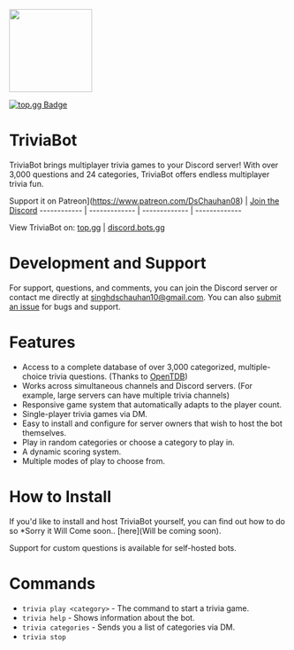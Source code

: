 <img src=http://lakeys.net/triviabot/profile_t.png width=150 height=150>

[![top.gg Badge](https://top.gg/api/widget/servers/337654994461261825.svg?noavatar=true)](https://top.gg/bot/337654994461261825)

# TriviaBot
TriviaBot brings multiplayer trivia games to your Discord server! With over 3,000 questions and 24 categories, TriviaBot offers endless multiplayer trivia fun.

Support it on Patreon](https://www.patreon.com/DsChauhan08) | [Join the Discord](https://discord.gg/AMEbC75Nuf)
------------ | ------------- | ------------- | -------------

View TriviaBot on:
[top.gg](https://top.gg/bot/337654994461261825) | [discord.bots.gg](https://discord.bots.gg/bots/337654994461261825)

# Development and Support
For support, questions, and comments, you can join the Discord server or contact me directly at singhdschauhan10@gmail.com. You can also [submit an issue](https://github.com/DsChauhan08/Discord-Trivia-Bot/issues/new) for bugs and support.

# Features
- Access to a complete database of over 3,000 categorized, multiple-choice trivia questions. (Thanks to [OpenTDB](https://opentdb.com))
- Works across simultaneous channels and Discord servers. (For example, large servers can have multiple trivia channels)
- Responsive game system that automatically adapts to the player count.
- Single-player trivia games via DM.
- Easy to install and configure for server owners that wish to host the bot themselves.
- Play in random categories or choose a category to play in.
- A dynamic scoring system.
- Multiple modes of play to choose from.

# How to Install
If you'd like to install and host TriviaBot yourself, you can find out how to do so *Sorry it Will Come soon.. [here](Will be coming soon).

Support for custom questions is available for self-hosted bots.

# Commands
- `trivia play <category>` - The command to start a trivia game.
- `trivia help` - Shows information about the bot.
- `trivia categories` - Sends you a list of categories via DM.
- `trivia stop`
